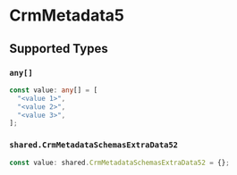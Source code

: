 # CrmMetadata5


## Supported Types

### `any[]`

```typescript
const value: any[] = [
  "<value 1>",
  "<value 2>",
  "<value 3>",
];
```

### `shared.CrmMetadataSchemasExtraData52`

```typescript
const value: shared.CrmMetadataSchemasExtraData52 = {};
```

